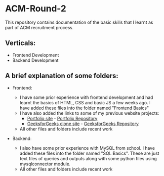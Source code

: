 # ACM-Round-2

This repository contains documentation of the basic skills that I learnt as part of ACM recruitment process.

## Verticals:

- Frontend Development
- Backend Development

## A brief explanation of some folders:

- Frontend:
  - I have some prior experience with frontend development and had learnt the basics of HTML, CSS and basic JS a few weeks ago. I have added these files into the folder named "Frontend Basics"
  - I have also added the links to some of my previous website projects:
    - [Portfolio site](https://north17.github.io/Marc-s-Portfolio-Website/) - [Portfolio Repository](https://github.com/North17/Marc-s-Portfolio-Website)
    - [GeeksforGeeks clone site](https://north17.github.io/Geeks-for-Geeks-clone/) - [GeeksforGeeks Repository](https://github.com/North17/Geeks-for-Geeks-clone)
  - All other files and folders include recent work
  
 
- Backend:
  - I also have some prior experience with MySQL from school. I have added these files into the folder named "SQL Basics". These are just text files of queries and outputs along with some python files using mysqlconnector module.
  - All other files and folders include recent work
